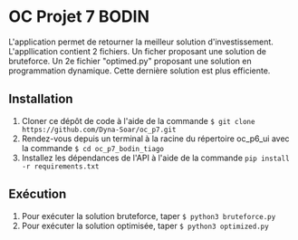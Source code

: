 # OC Projet 7 BODIN

L'application permet de retourner la meilleur solution d'investissement. L'appllication contient 2 fichiers. Un ficher proposant une solution de bruteforce. Un 2e fichier "optimed.py" proposant une solution en programmation dynamique. Cette dernière solution est plus efficiente.


## Installation

1. Cloner ce dépôt de code à l'aide de la commande `$ git clone https://github.com/Dyna-Soar/oc_p7.git` 
2. Rendez-vous depuis un terminal à la racine du répertoire oc_p6_ui avec la commande `$ cd oc_p7_bodin_tiago`
3. Installez les dépendances de l'API à l'aide de la commande `pip install -r requirements.txt` 


## Exécution

1. Pour exécuter la solution bruteforce, taper `$ python3 bruteforce.py`
2. Pour exécuter la solution optimisée, taper  `$ python3 optimized.py`